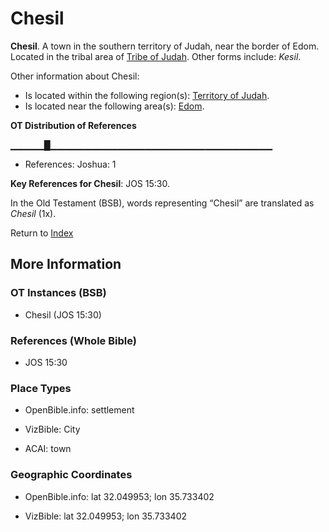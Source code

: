 # Chesil
**Chesil**. 
A town in the southern territory of Judah, near the border of Edom. 
Located in the tribal area of [Tribe of Judah](../../../groups/md/acai/Judah.md). 
Other forms include: 
*Kesil*. 




Other information about Chesil:


* Is located within the following region(s): 
[Territory of Judah](TerritoryOfJudah.md). 
* Is located near the following area(s): 
[Edom](Edom.md). 


**OT Distribution of References**

▁▁▁▁▁█▁▁▁▁▁▁▁▁▁▁▁▁▁▁▁▁▁▁▁▁▁▁▁▁▁▁▁▁▁▁▁▁▁
* References: Joshua: 1



**Key References for Chesil**: 
JOS 15:30. 


In the Old Testament (BSB), words representing “Chesil” are translated as 
*Chesil* (1x). 




Return to [Index](00-Index.md)

## More Information

### OT Instances (BSB)

* Chesil (JOS 15:30)



### References (Whole Bible)

* JOS 15:30


### Place Types

* OpenBible.info: settlement

* VizBible: City

* ACAI: town



### Geographic Coordinates

* OpenBible.info: lat 32.049953; lon 35.733402

* VizBible: lat 32.049953; lon 35.733402




